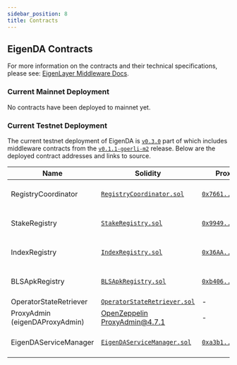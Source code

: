 ```yaml
---
sidebar_position: 8
title: Contracts
---
```


## EigenDA Contracts

For more information on the contracts and their technical specifications, please see:
[EigenLayer Middleware Docs](https://github.com/Layr-Labs/eigenlayer-middleware/tree/dev/docs).

### Current Mainnet Deployment

No contracts have been deployed to mainnet yet.

### Current Testnet Deployment

The current testnet deployment of EigenDA is [`v0.3.0`](https://github.com/Layr-Labs/eigenda/releases/tag/v0.3.0) part of which includes middleware contracts from the [`v0.1.1-goerli-m2`](https://github.com/Layr-Labs/eigenlayer-middleware/tree/testnet) release. Below are the deployed contract addresses and links to source.

| Name                           | Solidity                                                                                                   | Proxy                                                          | Implementation                                                | Notes                                                                                                            |
|--------------------------------|------------------------------------------------------------------------------------------------------------|---------------------------------------------------------------|---------------------------------------------------------------|------------------------------------------------------------------------------------------------------------------|
| RegistryCoordinator            | [`RegistryCoordinator.sol`](https://github.com/Layr-Labs/eigenlayer-middleware/blob/testnet/src/RegistryCoordinator.sol) | [`0x7661...3eC6`](https://goerli.etherscan.io/address/0x7661dA87296c0A245d11ADeD7f48265463bc3eC6) | [`0x7dfE...82B5`](https://goerli.etherscan.io/address/0x7dfE0C25483E420eccD04eab8Be44c75a0CE82B5) | Proxy: [OpenZeppelin TUP@4.7.1](https://github.com/OpenZeppelin/openzeppelin-contracts/blob/v4.7.1/contracts/proxy/transparent/TransparentUpgradeableProxy.sol) |
| StakeRegistry                  | [`StakeRegistry.sol`](https://github.com/Layr-Labs/eigenlayer-middleware/blob/testnet/src/StakeRegistry.sol)                         | [`0x9949...CfCF`](https://goerli.etherscan.io/address/0x9949f23AD76A8B6E9E090621B10D7d5fC93eCfCF) | [`0xFf76...9536`](https://goerli.etherscan.io/address/0xFf76a8549A56F880EdCD5b911F87389b03aF9536) | Proxy: [OpenZeppelin TUP@4.7.1](https://github.com/OpenZeppelin/openzeppelin-contracts/blob/v4.7.1/contracts/proxy/transparent/TransparentUpgradeableProxy.sol) |
| IndexRegistry                  | [`IndexRegistry.sol`](https://github.com/Layr-Labs/eigenlayer-middleware/blob/testnet/src/IndexRegistry.sol)                         | [`0x36AA...FE3F`](https://goerli.etherscan.io/address/0x36AA7406E4a724e5ba3e58C9C2703B4Bf532FE3F) | [`0x3176...8Beb`](https://goerli.etherscan.io/address/0x317654870F914473642838ACA30f7ddc64f68Beb) | Proxy: [OpenZeppelin TUP@4.7.1](https://github.com/OpenZeppelin/openzeppelin-contracts/blob/v4.7.1/contracts/proxy/transparent/TransparentUpgradeableProxy.sol) |
| BLSApkRegistry                 | [`BLSApkRegistry.sol`](https://github.com/Layr-Labs/eigenlayer-middleware/blob/testnet/src/BLSApkRegistry.sol)                   | [`0xb406...1F5F`](https://goerli.etherscan.io/address/0xb406d8e5F4BA1430D57c8231cc872C2c369E1F5F) | [`0x7f57...2063`](https://goerli.etherscan.io/address/0x7f57f298b7270B1D4C8964E33eB6eEfF31aD2063) | Proxy: [OpenZeppelin TUP@4.7.1](https://github.com/OpenZeppelin/openzeppelin-contracts/blob/v4.7.1/contracts/proxy/transparent/TransparentUpgradeableProxy.sol) |
| OperatorStateRetriever         | [`OperatorStateRetriever.sol`](https://github.com/Layr-Labs/eigenlayer-middleware/blob/testnet/src/OperatorStateRetriever.sol)   | -                                                             | [`0x357a...EaF8`](https://goerli.etherscan.io/address/0x357a99ccF04fC68Bd8d220263F9182506CBFEaF8) |                                                                                                                    |
| ProxyAdmin (eigenDAProxyAdmin) | [OpenZeppelin ProxyAdmin@4.7.1](https://github.com/OpenZeppelin/openzeppelin-contracts/blob/v4.7.1/contracts/proxy/transparent/ProxyAdmin.sol) | -                                                             | [`0x9caE...bd08`](https://goerli.etherscan.io/address/0x9caE885aA6192f50593062CB926AcFc7Ddebbd08) |                                                                                                                    |
| EigenDAServiceManager          | [`EigenDAServiceManager.sol`](https://github.com/Layr-Labs/eigenda/blob/v0.3.0/contracts/src/core/EigenDAServiceManager.sol)                   | [`0xa3b1...4Ee5`](https://goerli.etherscan.io/address/0xa3b1689Ab85409B15e07d2ED50A6EA9905074Ee5) | [`0x1eEa...9491`](https://goerli.etherscan.io/address/0x1eEa1C6b573f192F33BE6AA56dC9080314a89491) | Proxy: [OpenZeppelin TUP@4.7.1](https://github.com/OpenZeppelin/openzeppelin-contracts/blob/v4.7.1/contracts/proxy/transparent/TransparentUpgradeableProxy.sol) |

